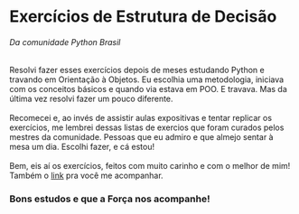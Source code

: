 <h1>Exercícios de Estrutura de Decisão</h1>
  <h6>Da comunidade Python Brasil</h6>
    <p>
      Resolvi fazer esses exercícios depois de meses estudando Python e travando em Orientação à Objetos. Eu escolhia uma metodologia, iniciava com os 
      conceitos básicos e quando via estava em POO. E travava. Mas da última vez resolvi fazer um pouco diferente. <br><br>
      Recomecei e, ao invés de assistir aulas expositivas e tentar replicar os exercícios, me lembrei dessas listas de exercios que foram curados pelos<br>
      mestres da comunidade. Pessoas que eu admiro e que almejo sentar à mesa um dia. Escolhi fazer, e cá estou!<br><br>
      Bem, eis aí os exercícios, feitos com muito carinho e com o melhor de mim! Também o <a href="https://wiki.python.org.br/EstruturaDeDecisao">link</a> 
      pra você me acompanhar.<br>
    </p>
    <h3>Bons estudos e que a Força nos acompanhe!</h3>
